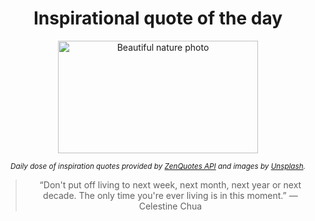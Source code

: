 
<div align="center">

# Inspirational quote of the day

<img src="./data/photo.jpeg" alt="Beautiful nature photo" width="320" height="180">

<sub><i>Daily dose of inspiration quotes provided by [ZenQuotes API](https://zenquotes.io/) and images by [Unsplash](https://unsplash.com/).</i></sub>


<blockquote>&ldquo;Don't put off living to next week, next month, next year or next decade. The only time you're ever living is in this moment.&rdquo; &mdash; <footer>Celestine Chua</footer></blockquote>

</div>
